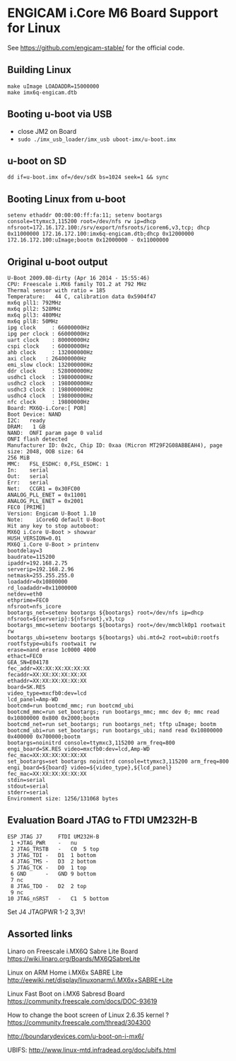 ENGICAM i.Core M6 Board Support for Linux
=========================================

See https://github.com/engicam-stable/ for the official code.


Building Linux
--------------

```
make uImage LOADADDR=15000000
make imx6q-engicam.dtb
```

Booting u-boot via USB
----------------------

  * close JM2 on Board
  * `sudo ./imx_usb_loader/imx_usb uboot-imx/u-boot.imx`

u-boot on SD
------------

```
dd if=u-boot.imx оf=/dev/sdX bs=1024 seek=1 && sync
```

Booting Linux from u-boot
-------------------------

```
setenv ethaddr 00:00:00:ff:fa:11; setenv bootargs console=ttymxc3,115200 root=/dev/nfs rw ip=dhcp nfsroot=172.16.172.100:/srv/export/nfsroots/icorem6,v3,tcp; dhcp 0x11000000 172.16.172.100:imx6q-engicam.dtb;dhcp 0x12000000 172.16.172.100:uImage;bootm 0x12000000 - 0x11000000
```

Original u-boot output
----------------------

```
U-Boot 2009.08-dirty (Apr 16 2014 - 15:55:46)
CPU: Freescale i.MX6 family TO1.2 at 792 MHz
Thermal sensor with ratio = 185
Temperature:   44 C, calibration data 0x5904f47
mx6q pll1: 792MHz
mx6q pll2: 528MHz
mx6q pll3: 480MHz
mx6q pll8: 50MHz
ipg clock     : 66000000Hz
ipg per clock : 66000000Hz
uart clock    : 80000000Hz
cspi clock    : 60000000Hz
ahb clock     : 132000000Hz
axi clock   : 264000000Hz
emi_slow clock: 132000000Hz
ddr clock     : 528000000Hz
usdhc1 clock  : 198000000Hz
usdhc2 clock  : 198000000Hz
usdhc3 clock  : 198000000Hz
usdhc4 clock  : 198000000Hz
nfc clock     : 19800000Hz
Board: MX6Q-i.Core:[ POR]
Boot Device: NAND
I2C:   ready
DRAM:   1 GB
NAND:  ONFI param page 0 valid
ONFI flash detected
Manufacturer ID: 0x2c, Chip ID: 0xaa (Micron MT29F2G08ABBEAH4), page size: 2048, OOB size: 64
256 MiB
MMC:   FSL_ESDHC: 0,FSL_ESDHC: 1
In:    serial
Out:   serial
Err:   serial
Net:   CCGR1 = 0x30FC00
ANALOG_PLL_ENET = 0x11001
ANALOG_PLL_ENET = 0x2001
FEC0 [PRIME]
Version: Engicam U-Boot 1.10
Note:    iCore6Q default U-Boot
Hit any key to stop autoboot:
MX6Q i.Core U-Boot > showvar
HUSH_VERSION=0.01
MX6Q i.Core U-Boot > printenv
bootdelay=3
baudrate=115200
ipaddr=192.168.2.75
serverip=192.168.2.96
netmask=255.255.255.0
loadaddr=0x10800000
rd_loadaddr=0x11000000
netdev=eth0
ethprime=FEC0
nfsroot=nfs_icore
bootargs_net=setenv bootargs ${bootargs} root=/dev/nfs ip=dhcp nfsroot=${serverip}:${nfsroot},v3,tcp
bootargs_mmc=setenv bootargs ${bootargs} root=/dev/mmcblk0p1 rootwait rw
bootargs_ubi=setenv bootargs ${bootargs} ubi.mtd=2 root=ubi0:rootfs rootfstype=ubifs rootwait rw
erase=nand erase 1c0000 4000
ethact=FEC0
GEA_SN=E04178
fec_addr=XX:XX:XX:XX:XX:XX
fecaddr=XX:XX:XX:XX:XX:XX
ethaddr=XX:XX:XX:XX:XX:XX
board=SK.RES
video_type=mxcfb0:dev=lcd
lcd_panel=Amp-WD
bootcmd=run bootcmd_mmc; run bootcmd_ubi
bootcmd_mmc=run set_bootargs; run bootargs_mmc; mmc dev 0; mmc read 0x10800000 0x800 0x2000;bootm
bootcmd_net=run set_bootargs; run bootargs_net; tftp uImage; bootm
bootcmd_ubi=run set_bootargs; run bootargs_ubi; nand read 0x10800000 0x400000 0x700000;bootm
bootargs=noinitrd console=ttymxc3,115200 arm_freq=800 engi_board=SK.RES video=mxcfb0:dev=lcd,Amp-WD fec_mac=XX:XX:XX:XX:XX:XX
set_bootargs=set bootargs noinitrd console=ttymxc3,115200 arm_freq=800 engi_board=${board} video=${video_type},${lcd_panel} fec_mac=XX:XX:XX:XX:XX:XX
stdin=serial
stdout=serial
stderr=serial
Environment size: 1256/131068 bytes
```

Evaluation Board JTAG to FTDI UM232H-B
--------------------------------------

```
ESP JTAG J7		FTDI UM232H-B
 1 +JTAG_PWR	-	nu
 2 JTAG_TRSTB	-	C0	5 top
 3 JTAG_TDI	-	D1	1 bottom
 4 JTAG_TMS	-	D3	2 bottom
 5 JTAG_TCK	-	D0	1 top
 6 GND		-	GND	9 bottom
 7 nc
 8 JTAG_TDO	-	D2	2 top
 9 nc
10 JTAG_nSRST	-	C1	5 bottom
```

Set J4 JTAGPWR 1-2 3,3V!


Assorted links
--------------

Linaro on Freescale i.MX6Q Sabre Lite Board
  https://wiki.linaro.org/Boards/MX6QSabreLite

Linux on ARM  Home i.MX6x SABRE Lite
  http://eewiki.net/display/linuxonarm/i.MX6x+SABRE+Lite

Linux Fast Boot on i.MX6 Sabresd Board
  https://community.freescale.com/docs/DOC-93619

How to change the boot screen of Linux 2.6.35 kernel ?
  https://community.freescale.com/thread/304300

http://boundarydevices.com/u-boot-on-i-mx6/

UBIFS: http://www.linux-mtd.infradead.org/doc/ubifs.html


